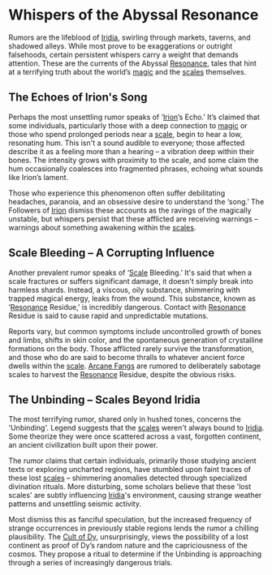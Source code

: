 # Whispers of the Abyssal Resonance

Rumors are the lifeblood of [Iridia](/geography/world/iridia.md), swirling through markets, taverns, and shadowed alleys. While most prove to be exaggerations or outright falsehoods, certain persistent whispers carry a weight that demands attention.  These are the currents of the Abyssal [Resonance](/generated/resonance/resonance.md), tales that hint at a terrifying truth about the world’s [magic](/structure/mechanic/magic.md) and the [scales](/geography/landmark/scale.md) themselves.

## The Echoes of Irion's Song

Perhaps the most unsettling rumor speaks of ‘[Irion](/being/deity/irion.md)’s Echo.’ It’s claimed that some individuals, particularly those with a deep connection to [magic](/structure/mechanic/magic.md) or those who spend prolonged periods near a [scale](/geography/landmark/scale.md), begin to hear a low, resonating hum. This isn't a sound audible to everyone; those affected describe it as a feeling more than a hearing – a vibration deep within their bones. The intensity grows with proximity to the scale, and some claim the hum occasionally coalesces into fragmented phrases, echoing what sounds like Irion’s lament.

Those who experience this phenomenon often suffer debilitating headaches, paranoia, and an obsessive desire to understand the ‘song.’  The Followers of [Irion](/being/deity/irion.md) dismiss these accounts as the ravings of the magically unstable, but whispers persist that these afflicted are receiving warnings – warnings about something awakening within the [scales](/geography/landmark/scale.md).

## Scale Bleeding – A Corrupting Influence

Another prevalent rumor speaks of ‘[Scale](/geography/landmark/scale.md) Bleeding.’ It's said that when a scale fractures or suffers significant damage, it doesn't simply break into harmless shards. Instead, a viscous, oily substance, shimmering with trapped magical energy, leaks from the wound. This substance, known as ‘[Resonance](/generated/resonance/resonance.md) Residue,’ is incredibly dangerous. Contact with [Resonance](/structure/mechanic/resonance.md) Residue is said to cause rapid and unpredictable mutations.  

Reports vary, but common symptoms include uncontrolled growth of bones and limbs, shifts in skin color, and the spontaneous generation of crystalline formations on the body. Those afflicted rarely survive the transformation, and those who do are said to become thralls to whatever ancient force dwells within the [scale](/geography/landmark/scale.md). [Arcane Fangs](/structure/society/factions/arcane-fangs.md) are rumored to deliberately sabotage scales to harvest the [Resonance](/generated/resonance/resonance.md) Residue, despite the obvious risks. 

## The Unbinding – Scales Beyond Iridia

The most terrifying rumor, shared only in hushed tones, concerns the 'Unbinding'. Legend suggests that the [scales](/geography/landmark/scale.md) weren't always bound to [Iridia](/geography/world/iridia.md). Some theorize they were once scattered across a vast, forgotten continent, an ancient civilization built upon their power.  

The rumor claims that certain individuals, primarily those studying ancient texts or exploring uncharted regions, have stumbled upon faint traces of these lost [scales](/geography/landmark/scale.md) – shimmering anomalies detected through specialized divination rituals. More disturbing, some scholars believe that these 'lost scales' are subtly influencing [Iridia](/geography/world/iridia.md)'s environment, causing strange weather patterns and unsettling seismic activity.  

Most dismiss this as fanciful speculation, but the increased frequency of strange occurrences in previously stable regions lends the rumor a chilling plausibility. The [Cult of Dy](/structure/society/factions/cult-of-dy.md), unsurprisingly, views the possibility of a lost continent as proof of Dy’s random nature and the capriciousness of the cosmos. They propose a ritual to determine if the Unbinding is approaching through a series of increasingly dangerous trials.
